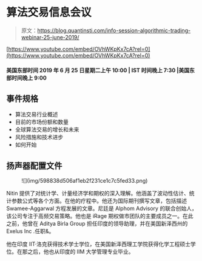 # 算法交易信息会议

> 原文：<https://blog.quantinsti.com/info-session-algorithmic-trading-webinar-25-june-2019/>

[https://www.youtube.com/embed/OVhWKpKx7cA?rel=0](https://www.youtube.com/embed/OVhWKpKx7cA?rel=0)

#### **美国东部时间 2019 年 6 月 25 日星期二上午 10:00 | IST 时间晚上 7:30 |美国东部时间晚上 9:00**

## **事件规格**

*   算法交易行业概述
*   目前的市场份额和数量
*   全球算法交易的增长和未来
*   风险措施和技术进步
*   如何开始

## 扬声器配置文件

<figure class="kg-card kg-image-card">![](img/598838d506af1eb2f231ce1c7c5fed33.png)</figure>

Nitin 提供了对统计学、计量经济学和期权的深入理解。他涵盖了波动性估计、统计参数公式等各个方面。在他的疗程中。他还为国际期刊撰写文章，包括描述 Swamee-Aggarwal 方程发展的文章。尼廷是 Alphom Advisory 的联合创始人，该公司专注于高频交易策略。他也是 iRage 期权做市团队的主要成员之一。在此之前，他曾在 Aditya Birla Group 担任印度的领导助理，并在美国新泽西州的 Exelus Inc .任职&。

他在印度 IIT·洛克获得技术学士学位，在美国新泽西理工学院获得化学工程硕士学位。在那之后，他也从印度的 IIM 大学管理专业毕业。